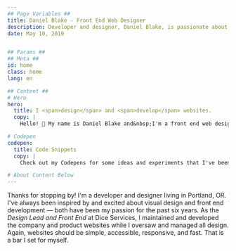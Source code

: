 ```yaml
---
## Page Variables ##
title: Daniel Blake - Front End Web Designer
description: Developer and designer, Daniel Blake, is passionate about building responsive and accessible websites.
date: May 10, 2019


## Params ##
## Meta ##
id: home
class: home
lang: en

## Content ##
# Hero
hero:
  title: I <span>design</span> and <span>develop</span> websites.
  copy: |
    Hello! 👋 My name is Daniel Blake and&nbsp;I'm a front end web designer who believes that websites should be simple, accessible, responsive, and&nbsp;fast.

# Codepen
codepen:
  title: Code Snippets
  copy: |
    Check out my Codepens for some ideas and experiments that I've been working on.

# About Content Below
---
```


Thanks for stopping by! I'm a developer and designer living in Portland,&nbsp;OR. I've always been inspired by and excited about visual design and front end development &mdash; both have been my passion for the past six years. As the <i>Design Lead and Front End</i> at Dice Services, I maintained and developed the company and product websites while I oversaw and managed all design. Again, websites should be simple, accessible, responsive, and&nbsp;fast. That is a bar I set for&nbsp;myself.

